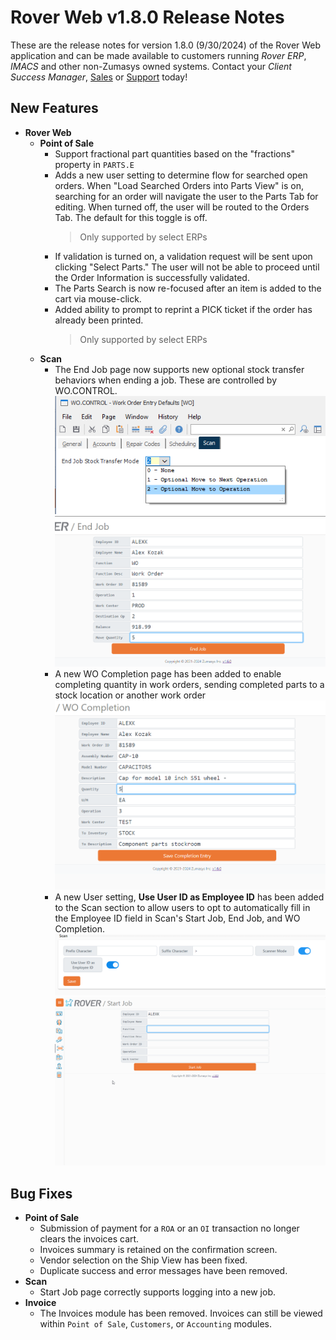 # Rover Web v1.8.0 Release Notes

<badge text= "Version 1.8.0" vertical="middle" />

<PageHeader />

These are the release notes for version 1.8.0 (9/30/2024) of the Rover Web application and can be made available to customers running _Rover ERP_, _IMACS_ and other non-Zumasys owned systems. Contact your _Client Success Manager_, [Sales](mailto:sales@zumasys.com?subject=Rover%20Web%20v1.8.0) or [Support](mailto:help@zumasys.com?subject=Rover%20Web%20v1.8.0) today!

## New Features

- **Rover Web**
  - **Point of Sale**
    - Support fractional part quantities based on the "fractions" property in `PARTS.E`
    - Adds a new user setting to determine flow for searched open orders. When "Load Searched Orders into Parts View" is on, searching for an order will navigate the user to the Parts Tab for editing. When turned off, the user will be routed to the Orders Tab. The default for this toggle is off.
        > Only supported by select ERPs
    - If validation is turned on, a validation request will be sent upon clicking "Select Parts." The user will not be able to proceed until the Order Information is successfully validated.
    - The Parts Search is now re-focused after an item is added to the cart via mouse-click.
    - Added ability to prompt to reprint a PICK ticket if the order has already been printed.
      > Only supported by select ERPs
  - **Scan**
    - The End Job page now supports new optional stock transfer behaviors when ending a job. These are controlled by WO.CONTROL.
    ![WO.CONTROL End Job Stock Transfer Behaviors](./wo-control.png)
    ![End Job Stock Transfer](./end-job.png)
    - A new WO Completion page has been added to enable completing quantity in work orders, sending completed parts to a stock location or another work order
    ![WO Completion](./wo-completion.png)
    - A new User setting, **Use User ID as Employee ID** has been added to the Scan section to allow users to opt to automatically fill in the Employee ID field in Scan's Start Job, End Job, and WO Completion.
     ![User ID as Employee ID Setting](./user-id-as-employee-id.png)
     ![Autofilling Employee ID](./default-employee-id.gif)


## Bug Fixes

- **Point of Sale**
  - Submission of payment for a `ROA` or an `OI` transaction no longer clears the invoices cart.
  - Invoices summary is retained on the confirmation screen.
  - Vendor selection on the Ship View has been fixed.
  - Duplicate success and error messages have been removed.
- **Scan**
  - Start Job page correctly supports logging into a new job.
- **Invoice**
  - The Invoices module has been removed. Invoices can still be viewed within `Point of Sale`, `Customers`, or `Accounting` modules.

<PageFooter />
